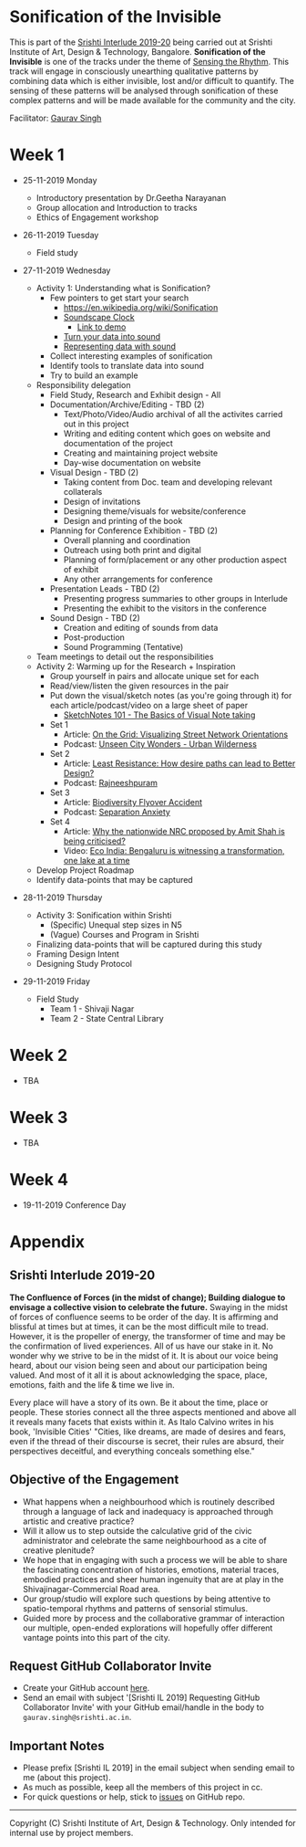 # Sonification of the Invisible

This is part of the [Srishti Interlude 2019-20](#srishti-interlude-2019-20) being carried out at Srishti Institute of Art, Design & Technology, Bangalore. **Sonification of the Invisible** is one of the tracks under the theme of [Sensing the Rhythm](#objective-of-the-engagement). This track will engage in consciously unearthing qualitative patterns by combining data which is either invisible, lost and/or difficult to quantify. The sensing of these patterns will be analysed through sonification of these complex patterns and will be made available for the community and the city.

Facilitator: [Gaurav Singh](https://github.com/0xf17)

# Week 1
- 25-11-2019 Monday
  - Introductory presentation by Dr.Geetha Narayanan
  - Group allocation and Introduction to tracks
  - Ethics of Engagement workshop
- 26-11-2019 Tuesday
  - Field study
- 27-11-2019 Wednesday
  - Activity 1: Understanding what is Sonification?
    - Few pointers to get start your search
      - https://en.wikipedia.org/wiki/Sonification
      - [Soundscape Clock](https://smartech.gatech.edu/handle/1853/61510)
        - [Link to demo](https://soundcloud.com/user-657836730/speaking-soundscape)
      - [Turn your data into sound](https://www.revealnews.org/blog/turn-your-data-into-sound-using-our-new-miditime-library/)
      - [Representing data with sound](https://blogs.lib.msu.edu/node/231687/)
    - Collect interesting examples of sonification
    - Identify tools to translate data into sound
    - Try to build an example
  - Responsibility delegation
    - Field Study, Research and Exhibit design - All
    - Documentation/Archive/Editing - TBD (2)
      - Text/Photo/Video/Audio archival of all the activites carried out in this project
      - Writing and editing content which goes on website and documentation of the project
      - Creating and maintaining project website
      - Day-wise documentation on website
    - Visual Design - TBD (2)
      - Taking content from Doc. team and developing relevant collaterals
      - Design of invitations
      - Designing theme/visuals for website/conference
      - Design and printing of the book
    - Planning for Conference Exhibition - TBD (2)
      - Overall planning and coordination
      - Outreach using both print and digital
      - Planning of form/placement or any other production aspect of exhibit
      - Any other arrangements for conference
    - Presentation Leads - TBD (2)
      - Presenting progress summaries to other groups in Interlude
      - Presenting the exhibit to the visitors in the conference
    - Sound Design - TBD (2)
      - Creation and editing of sounds from data
      - Post-production
      - Sound Programming (Tentative)
  - Team meetings to detail out the responsibilities
  - Activity 2: Warming up for the Research + Inspiration
    - Group yourself in pairs and allocate unique set for each
    - Read/view/listen the given resources in the pair
    - Put down the visual/sketch notes (as you're going through it) for each article/podcast/video on a large sheet of paper
      - [SketchNotes 101 - The Basics of Visual Note taking](https://www.core77.com/posts/19678/sketchnotes-101-the-basics-of-visual-note-taking-19678)
    - Set 1
      - Article: [On the Grid: Visualizing Street Network Orientations](https://99percentinvisible.org/article/on-the-grid-visualizing-street-network-orientations-across-50-global-cities/)
      - Podcast: [Unseen City Wonders - Urban Wilderness](https://99percentinvisible.org/episode/unseen-city-wonders-urban-wilderness/)
    - Set 2
      - Article: [Least Resistance: How desire paths can lead to Better Design?](https://99percentinvisible.org/article/least-resistance-desire-paths-can-lead-better-design/)
      - Podcast: [Rajneeshpuram](https://99percentinvisible.org/episode/rajneeshpuram/)
    - Set 3
      - Article: [Biodiversity Flyover Accident](https://www.ndtv.com/hyderabad-news/biodiversity-flyover-accident-on-camera-speeding-car-skids-off-hyderabad-flyover-crashes-kills-1-2137493)
      - Podcast: [Separation Anxiety](https://99percentinvisible.org/episode/separation-anxiety/)
    - Set 4
      - Article: [Why the nationwide NRC proposed by Amit Shah is being criticised?](https://www.indiatoday.in/india-today-insight/story/why-the-nationwide-nrc-proposed-by-amit-shah-is-being-criticised-1621483-2019-11-22)
      - Video: [Eco India: Bengaluru is witnessing a transformation, one lake at a time](https://www.youtube.com/watch?v=nHqpKyt8w8A&feature=youtu.be)
  - Develop Project Roadmap
  - Identify data-points that may be captured   

- 28-11-2019 Thursday
  - Activity 3: Sonification within Srishti
    - (Specific) Unequal step sizes in N5
    - (Vague) Courses and Program in Srishti
  - Finalizing data-points that will be captured during this study
  - Framing Design Intent
  - Designing Study Protocol

- 29-11-2019 Friday
  - Field Study
    - Team 1 - Shivaji Nagar
    - Team 2 - State Central Library
  
# Week 2
- TBA

# Week 3
- TBA

# Week 4
- 19-11-2019 Conference Day

# Appendix

## Srishti Interlude 2019-20
**The Confluence of Forces (in the midst of change); Building dialogue to envisage a collective vision to celebrate the future.** Swaying in the midst of forces of confluence seems to be order of the day. It is affirming and blissful at times but at times, it can be the most difficult mile to tread. However, it is the propeller of energy, the transformer of time and may be the confirmation of lived experiences. All of us have our stake in it. No wonder why we strive to be in the midst of it. It is about our voice being heard, about our vision being seen and about our participation being valued. And most of it all it is about acknowledging the space, place, emotions, faith and the life & time we live in.

Every place will have a story of its own. Be it about the time, place or people. These stories connect all the three aspects mentioned and above all it reveals many facets that exists within it. As Italo Calvino writes in his book, 'Invisible Cities' "Cities, like dreams, are made of desires and fears, even if the thread of their discourse is secret, their rules are absurd, their perspectives deceitful, and everything conceals something else."

## Objective of the Engagement
- What happens when a neighbourhood which is routinely described through a language of lack and inadequacy is approached through artistic and creative practice? 
- Will it allow us to step outside the calculative grid of the civic administrator and celebrate the same neighbourhood as a cite of creative plenitude? 
- We hope that in engaging with such a process we will be able to share the fascinating concentration of histories, emotions, material traces, embodied practices and sheer human ingenuity that are at play in the Shivajinagar-Commercial Road area.
- Our group/studio will explore such questions by being attentive to spatio-temporal rhythms and patterns of sensorial stimulus. 
- Guided more by process and the collaborative grammar of interaction our multiple, open-ended explorations will hopefully offer different vantage points into this part of the city. 

## Request GitHub Collaborator Invite
- Create your GitHub account [here](https://github.com).
- Send an email with subject '[Srishti IL 2019] Requesting GitHub Collaborator Invite' with your GitHub email/handle in the body to `gaurav.singh@srishti.ac.in`.

## Important Notes
- Please prefix [Srishti IL 2019] in the email subject when sending email to me (about this project).
- As much as possible, keep all the members of this project in cc.
- For quick questions or help, stick to [issues](https://github.com/0xf17/sonification-of-the-invisible/issues) on GitHub repo.

<hr/>

Copyright (C) Srishti Institute of Art, Design & Technology. Only intended for internal use by project members.
